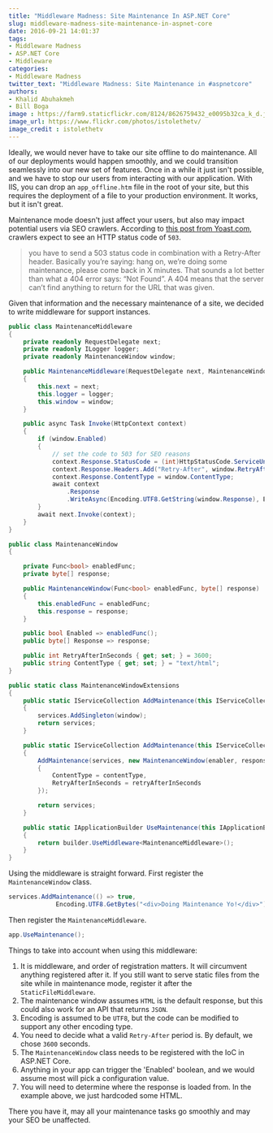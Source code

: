 ```yaml
---
title: "Middleware Madness: Site Maintenance In ASP.NET Core"
slug: middleware-madness-site-maintenance-in-aspnet-core
date: 2016-09-21 14:01:37
tags:
- Middleware Madness
- ASP.NET Core
- Middleware
categories: 
- Middleware Madness
twitter_text: "Middleware Madness: Site Maintenance in #aspnetcore"
authors:
- Khalid Abuhakmeh
- Bill Boga
image : https://farm9.staticflickr.com/8124/8626759432_e0095b32ca_k_d.jpg
image_url: https://www.flickr.com/photos/istolethetv/
image_credit : istolethetv
---
```


Ideally, we would never have to take our site offline to do maintenance. All of our deployments would happen smoothly, and we could transition seamlessly into our new set of features. Once in a while it just isn't possible, and we have to stop our users from interacting with our application. With IIS, you can drop an `app_offline.htm` file in the root of your site, but this requires the deployment of a file to your production environment. It works, but it isn't great.

Maintenance mode doesn't just affect your users, but also may impact potential users via SEO crawlers. According to [this post from Yoast.com](https://yoast.com/http-503-site-maintenance-seo/), crawlers expect to see an HTTP status code of `503`.

> you have to send a 503 status code in combination with a Retry-After header. Basically you’re saying: hang on, we’re doing some maintenance, please come back in X minutes. That sounds a lot better than what a 404 error says: “Not Found”. A 404 means that the server can’t find anything to return for the URL that was given.

Given that information and the necessary maintenance of a site, we decided to write middleware for support instances.

```csharp
public class MaintenanceMiddleware
{
    private readonly RequestDelegate next;
    private readonly ILogger logger;
    private readonly MaintenanceWindow window;

    public MaintenanceMiddleware(RequestDelegate next, MaintenanceWindow window, ILogger<MaintenanceMiddleware> logger)
    {
        this.next = next;
        this.logger = logger;
        this.window = window;
    }

    public async Task Invoke(HttpContext context)
    {
        if (window.Enabled)
        {
            // set the code to 503 for SEO reasons
            context.Response.StatusCode = (int)HttpStatusCode.ServiceUnavailable;
            context.Response.Headers.Add("Retry-After", window.RetryAfterInSeconds.ToString());
            context.Response.ContentType = window.ContentType;
            await context
                .Response
                .WriteAsync(Encoding.UTF8.GetString(window.Response), Encoding.UTF8);
        }
        await next.Invoke(context);
    }
}

public class MaintenanceWindow
{

    private Func<bool> enabledFunc;
    private byte[] response;

    public MaintenanceWindow(Func<bool> enabledFunc, byte[] response)
    {
        this.enabledFunc = enabledFunc;
        this.response = response;
    }

    public bool Enabled => enabledFunc();
    public byte[] Response => response;

    public int RetryAfterInSeconds { get; set; } = 3600;
    public string ContentType { get; set; } = "text/html";
}

public static class MaintenanceWindowExtensions
{
    public static IServiceCollection AddMaintenance(this IServiceCollection services, MaintenanceWindow window)
    {
        services.AddSingleton(window);
        return services;
    }

    public static IServiceCollection AddMaintenance(this IServiceCollection services, Func<bool> enabler, byte[] response, string contentType = "text/html", int retryAfterInSeconds = 3600)
    {
        AddMaintenance(services, new MaintenanceWindow(enabler, response)
        {
            ContentType = contentType,
            RetryAfterInSeconds = retryAfterInSeconds
        });

        return services;
    }

    public static IApplicationBuilder UseMaintenance(this IApplicationBuilder builder)
    {
        return builder.UseMiddleware<MaintenanceMiddleware>();
    }
}
```

Using the middleware is straight forward. First register the `MaintenanceWindow` class.

```csharp
services.AddMaintenance(() => true,
             Encoding.UTF8.GetBytes("<div>Doing Maintenance Yo!</div>"));
```

Then register the `MaintenanceMiddleware`.

```csharp
app.UseMaintenance();
```

Things to take into account when using this middleware:

1. It is middleware, and order of registration matters. It will circumvent anything registered after it. If you still want to serve static files from the site while in maintenance mode, register it after the `StaticFileMiddleware`.
2. The maintenance window assumes `HTML` is the default response, but this could also work for an API that returns `JSON`.
3. Encoding is assumed to be `UTF8`, but the code can be modified to support any other encoding type.
4. You need to decide what a valid `Retry-After` period is. By default, we chose `3600` seconds.
5. The `MaintenanceWindow` class needs to be registered with the IoC in ASP.NET Core.
6. Anything in your app can trigger the 'Enabled' boolean, and we would assume most will pick a configuration value.
7. You will need to determine where the response is loaded from. In the example above, we just hardcoded some HTML.

There you have it, may all your maintenance tasks go smoothly and may your SEO be unaffected.
